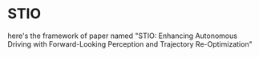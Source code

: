 # STIO

here's the framework of paper named "STIO: Enhancing Autonomous Driving with Forward-Looking Perception and Trajectory Re-Optimization"
